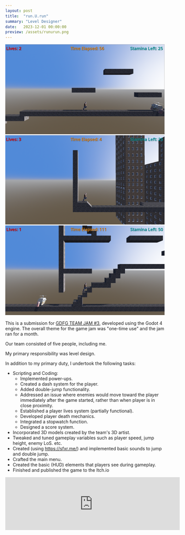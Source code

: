 ```yaml
---
layout: post
title:  "run.U.run"
summary: "Level Designer"
date:   2023-12-01 00:00:00
preview: /assets/runurun.png
---
```


![Picture 1](/assets/run1.png)
![Picture 2](/assets/run2.png)
![Picture 2](/assets/run3.png)

This is a submission for [GDFG TEAM JAM #3](https://itch.io/jam/gdfg-team-jam-3), developed using the Godot 4 engine. The overall theme for the game jam was "one-time use" and the jam ran for a month.

Our team consisted of five people, including me.

My primary responsibility was level design.

In addition to my primary duty, I undertook the following tasks:

*  Scripting and Coding:
    * Implemented power-ups.
    * Created a dash system for the player.
    * Added double-jump functionality.
    * Addressed an issue where enemies would move toward the player immediately after the game started, rather than when player is in close proximity.
    * Established a player lives system (partially functional).
    * Developed player death mechanics.
    * Integrated a stopwatch function.
    * Designed a score system.
*  Incorporated 3D models created by the team's 3D artist.
*  Tweaked and tuned gameplay variables such as player speed, jump height, enemy LoS. etc.
*  Created (using https://sfxr.me/) and implemented basic sounds to jump and double jump.
*  Crafted the main menu.
*  Created the basic (HUD) elements that players see during gameplay.
*  Finished and published the game to the Itch.io

<iframe frameborder="0" src="https://itch.io/embed/2191501" width="552" height="167"><a href="https://htramu.itch.io/gdfg-team7">run.U.run by Umarth, hobbock, dragonmushu3, Ursid, bei</a></iframe>